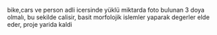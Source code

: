 bike,cars ve person adli icersinde yüklü miktarda foto bulunan 3 doya olmalı, bu sekilde calisir, basit morfolojik islemler yaparak degerler elde eder, proje yarida kaldi
